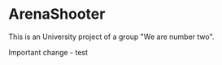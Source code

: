 # ArenaShooter

This is an University project of a group "We are number two".

Important change - test
